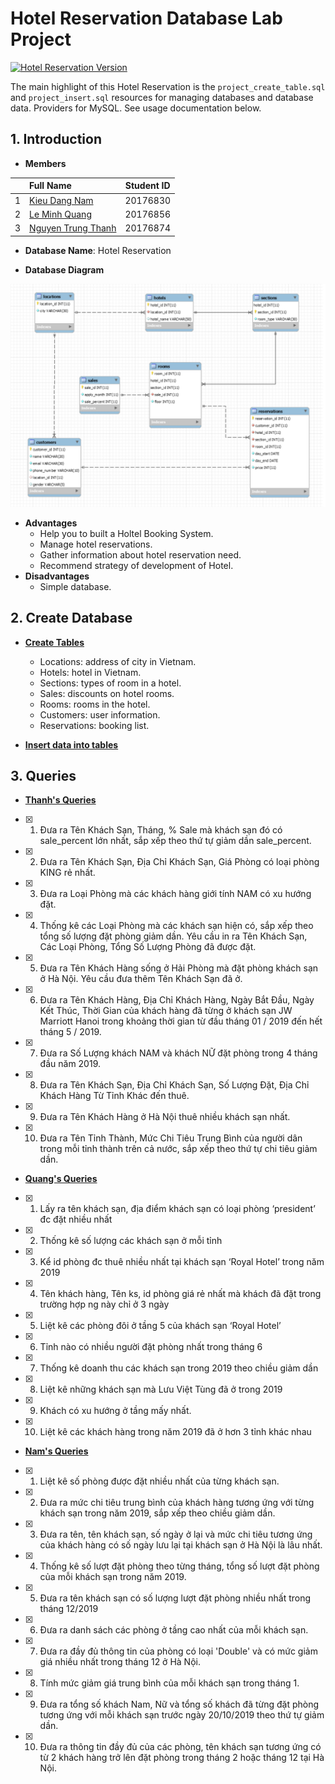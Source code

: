 # Hotel Reservation Database Lab Project
[![Hotel Reservation Version](https://img.shields.io/visual-studio-marketplace/v/swellaby.rust-pack?color=1&label=Hotel%20Reservation%20Version&logo=1&logoColor=1)](https://img.shields.io/visual-studio-marketplace/v/swellaby.rust-pack?color=1&label=Hotel%20Reservation%20Version&logo=1&logoColor=1)

The main highlight of this Hotel Reservation is the `project_create_table.sql` and `project_insert.sql` resources for managing databases and database data. Providers for MySQL. See usage documentation below.

## 1. Introduction 
- **Members**

| |Full Name|Student ID|
|:--:|:--|:--:|
| 1 | [Kieu Dang Nam](https://github.com/dangnam739) | 20176830 |
| 2 | [Le Minh Quang](https://github.com/lequang-hp) | 20176856 |
| 3 | [Nguyen Trung Thanh](https://github.com/thanhhff) | 20176874 |

- **Database Name**: Hotel Reservation 

- **Database Diagram** 

![alt text](Diagram/project_diagram_v3.png)

- **Advantages**
    - Help you to built a Holtel Booking System.
    - Manage hotel reservations.
    - Gather information about hotel reservation need.
    - Recommend strategy of development of Hotel.
- **Disadvantages**
    - Simple database.
## 2. Create Database
-  [**Create Tables**](https://github.com/thanhhff/hotel-database/blob/master/project_create_table.sql)
    - Locations: address of city in Vietnam.
    - Hotels: hotel in Vietnam.
    - Sections: types of room in a hotel.
    - Sales: discounts on hotel rooms.
    - Rooms: rooms in the hotel.
    - Customers: user information.
    - Reservations: booking list.
  
- [**Insert data into tables**](https://github.com/thanhhff/hotel-database/blob/master/project_insert.sql)

## 3. Queries

- [**Thanh's Queries**](https://github.com/thanhhff/hotel-database/blob/master/Query/Thanh_query.sql)

- [x] 1. Đưa ra Tên Khách Sạn, Tháng, % Sale mà khách sạn đó có sale_percent lớn nhất, sắp xếp theo thứ tự giảm dần sale_percent.
- [x] 2. Đưa ra Tên Khách Sạn, Địa Chỉ Khách Sạn, Giá Phòng có loại phòng KING rẻ nhất.
- [x] 3. Đưa ra Loại Phòng mà các khách hàng giới tính NAM có xu hướng đặt.
- [x] 4. Thống kê các Loại Phòng mà các khách sạn hiện có, sắp xếp theo tổng số lượng đặt phòng giảm dần. Yêu cầu in ra Tên Khách Sạn, Các Loại Phòng, Tổng Số Lượng Phòng đã được đặt.
- [x] 5. Đưa ra Tên Khách Hàng sống ở Hải Phòng mà đặt phòng khách sạn ở Hà Nội. Yêu cầu đưa thêm Tên Khách Sạn đã ở.
- [x] 6. Đưa ra Tên Khách Hàng, Địa Chỉ Khách Hàng, Ngày Bắt Đầu, Ngày Kết Thúc, Thời Gian của khách hàng đã từng ở khách sạn JW Marriott Hanoi trong khoảng thời gian từ đầu tháng 01 / 2019 đến hết tháng 5 / 2019.
- [x] 7. Đưa ra Số Lượng khách NAM và khách NỮ đặt phòng trong 4 tháng đầu năm 2019.
- [x] 8. Đưa ra Tên Khách Sạn, Địa Chỉ Khách Sạn, Số Lượng Đặt, Địa Chỉ Khách Hàng Từ Tỉnh Khác đến thuê.
- [x] 9. Đưa ra Tên Khách Hàng ở Hà Nội thuê nhiều khách sạn nhất.
- [x] 10. Đưa ra Tên Tỉnh Thành, Mức Chi Tiêu Trung Bình của người dân trong mỗi tỉnh thành trên cả nước, sắp xếp theo thứ tự chi tiêu giảm dần.

- [**Quang's Queries**](https://github.com/thanhhff/hotel-database/blob/master/Query/Quang_query.sql)

- [x] 1.	Lấy ra tên khách sạn, địa điểm khách sạn có loại phòng ‘president’ đc đặt nhiều nhất
- [x] 2.	Thống kê số lượng các khách sạn ở mỗi tỉnh
- [x] 3.	Kể id phòng đc thuê nhiều nhất tại khách sạn ‘Royal Hotel’ trong năm 2019
- [x] 4.	Tên khách hàng, Tên ks, id phòng giá rẻ nhất mà khách đã đặt trong trường hợp ng này chỉ ở 3 ngày
- [x] 5.	Liệt kê các phòng đôi ở tầng 5 của khách sạn ‘Royal Hotel’
- [x] 6.	Tỉnh nào có nhiều người đặt phòng nhất trong tháng 6
- [x] 7.	Thống kê doanh thu các khách sạn trong 2019 theo chiều giảm dần
- [x] 8.	Liệt kê những khách sạn mà Lưu Việt Tùng đã ở trong 2019
- [x] 9.	Khách có xu hướng ở tầng mấy nhất.
- [x] 10.	Liệt kê các khách hàng trong năm 2019 đã ở hơn 3 tỉnh khác nhau


- [**Nam's Queries**](https://github.com/thanhhff/hotel-database/blob/master/Query/Nam_query.sql)
- [x] 1.  Liệt kê số phòng được đặt nhiều nhất của từng khách sạn.
- [x] 2.  Đưa ra mức chi tiêu trung bình của khách hàng tương ứng với từng khách sạn trong năm 2019, sắp xếp theo chiều giảm dần.
- [x] 3.  Đưa ra  tên, tên khách sạn, số ngày ở lại và mức chi tiêu tương ứng của khách hàng có số ngày lưu lại tại khách sạn ở Hà Nội là lâu nhất.
- [x] 4.  Thống kê số lượt đặt phòng theo từng tháng, tổng số lượt đặt phòng của mỗi khách sạn trong năm 2019.
- [x] 5.  Đưa ra tên khách sạn có số lượng lượt đặt phòng nhiều nhất trong tháng 12/2019
- [x] 6.  Đưa ra danh sách các phòng ở tầng cao nhất của mỗi khách sạn.
- [x] 7.  Đưa ra đầy đủ thông tin của phòng có loại 'Double' và có mức giảm giá nhiều nhất trong tháng 12 ở Hà Nội.
- [x] 8.  Tính mức giảm giá trung bình của mỗi khách sạn trong tháng 1.
- [x] 9.  Đưa ra tổng số khách Nam, Nữ và tổng số khách đã từng đặt phòng tương ứng với mỗi khách sạn trước ngày 20/10/2019 theo thứ tự giảm dần.
- [x] 10. Đưa ra thông tin đầy đủ của các phòng, tên khách sạn tương ứng có từ 2 khách hàng trở lên đặt phòng trong tháng 2 hoặc tháng 12 tại Hà Nội.
